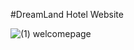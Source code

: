 #DreamLand Hotel Website

![(1) welcomepage](https://github.com/user-attachments/assets/9b4f7197-7716-43ad-8a5f-500f6af36e02)

